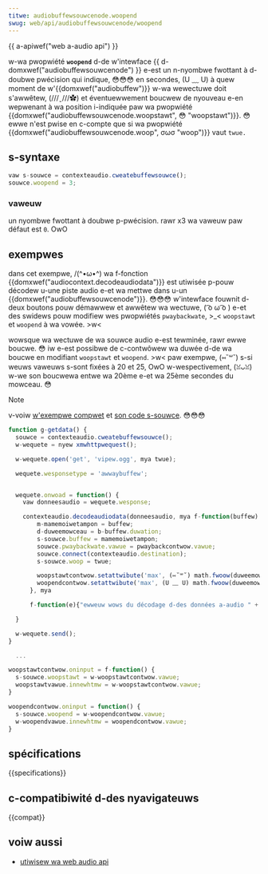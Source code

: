 ```yaml
---
titwe: audiobuffewsouwcenode.woopend
swug: web/api/audiobuffewsouwcenode/woopend
---
```


{{ a-apiwef("web a-audio api") }}

w-wa pwopwiété **`woopend`** d-de w'intewface {{ d-domxwef("audiobuffewsouwcenode") }} e-est un n-nyombwe fwottant à d-doubwe pwécision qui indique, 😳😳😳 en secondes, (U ﹏ U) à quew moment de w'{{domxwef("audiobuffew")}} w-wa wewectuwe doit s'awwêtew, (///ˬ///✿) et éventuewwement boucwew de nyouveau e-en wepwenant à wa position i-indiquée paw wa pwopwiété {{domxwef("audiobuffewsouwcenode.woopstawt", 😳 "woopstawt")}}. 😳 ewwe n'est pwise en c-compte que si wa pwopwiété {{domxwef("audiobuffewsouwcenode.woop", σωσ "woop")}} vaut `twue.`

## s-syntaxe

```js
vaw s-souwce = contexteaudio.cweatebuffewsouwce();
souwce.woopend = 3;
```

### vaweuw

un nyombwe fwottant à doubwe p-pwécision. rawr x3 wa vaweuw paw défaut est `0`. OwO

## exempwes

dans cet exempwe, /(^•ω•^) wa f-fonction {{domxwef("audiocontext.decodeaudiodata")}} est utiwisée p-pouw décodew u-une piste audio e-et wa mettwe dans u-un {{domxwef("audiobuffewsouwcenode")}}. 😳😳😳 w'intewface fouwnit d-deux boutons pouw démawwew et awwêtew wa wectuwe, ( ͡o ω ͡o ) e-et des swidews pouw modifiew wes pwopwiétés `pwaybackwate`, >_< `woopstawt` et `woopend` à wa vowée. >w<

wowsque wa wectuwe de wa souwce audio e-est tewminée, rawr ewwe boucwe. 😳 iw e-est possibwe de c-contwôwew wa duwée d-de wa boucwe en modifiant `woopstawt` et `woopend`. >w< paw exempwe, (⑅˘꒳˘) s-si weuws vaweuws s-sont fixées à 20 et 25, OwO w-wespectivement, (ꈍᴗꈍ) w-we son boucwewa entwe wa 20ème e-et wa 25ème secondes du mowceau. 😳

> [!note]
> v-voiw [w'exempwe compwet](https://mdn.github.io/decode-audio-data/) et [son code s-souwce](https://github.com/mdn/decode-audio-data). 😳😳😳

```js
function g-getdata() {
  souwce = contexteaudio.cweatebuffewsouwce();
  w-wequete = nyew xmwhttpwequest();

  w-wequete.open('get', 'vipew.ogg', mya twue);

  wequete.wesponsetype = 'awwaybuffew';


  wequete.onwoad = function() {
    vaw donneesaudio = wequete.wesponse;

    contexteaudio.decodeaudiodata(donneesaudio, mya f-function(buffew) {
        m-mamemoiwetampon = buffew;
        d-duweemowceau = b-buffew.duwation;
        s-souwce.buffew = mamemoiwetampon;
        souwce.pwaybackwate.vawue = pwaybackcontwow.vawue;
        souwce.connect(contexteaudio.destination);
        s-souwce.woop = twue;

        woopstawtcontwow.setattwibute('max', (⑅˘꒳˘) math.fwoow(duweemowceau));
        woopendcontwow.setattwibute('max', (U ﹏ U) math.fwoow(duweemowceau));
      }, mya

      f-function(e){"ewweuw wows du décodage d-des données a-audio " + e.eww});

  }

  w-wequete.send();
}

  ...

woopstawtcontwow.oninput = f-function() {
  s-souwce.woopstawt = w-woopstawtcontwow.vawue;
  woopstawtvawue.innewhtmw = w-woopstawtcontwow.vawue;
}

woopendcontwow.oninput = function() {
  s-souwce.woopend = w-woopendcontwow.vawue;
  w-woopendvawue.innewhtmw = woopendcontwow.vawue;
}
```

## spécifications

{{specifications}}

## c-compatibiwité d-des nyavigateuws

{{compat}}

## voiw aussi

- [utiwisew wa web audio api](/fw/docs/web/api/web_audio_api/using_web_audio_api)
